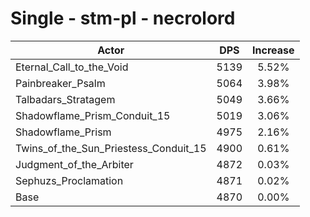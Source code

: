 # Single - stm-pl - necrolord
| Actor | DPS | Increase |
|---|:---:|:---:|
|Eternal_Call_to_the_Void|5139|5.52%|
|Painbreaker_Psalm|5064|3.98%|
|Talbadars_Stratagem|5049|3.66%|
|Shadowflame_Prism_Conduit_15|5019|3.06%|
|Shadowflame_Prism|4975|2.16%|
|Twins_of_the_Sun_Priestess_Conduit_15|4900|0.61%|
|Judgment_of_the_Arbiter|4872|0.03%|
|Sephuzs_Proclamation|4871|0.02%|
|Base|4870|0.00%|
